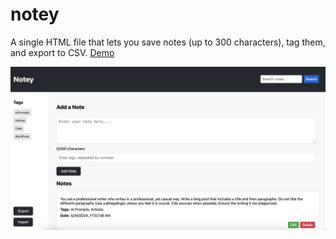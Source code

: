 # notey
A single HTML file that lets you save notes (up to 300 characters), tag them, and export to CSV. [Demo](https://zerosonesfun.github.io/notey/notey.html)

![screenshot](https://github.com/zerosonesfun/notey/blob/main/notey.png)
